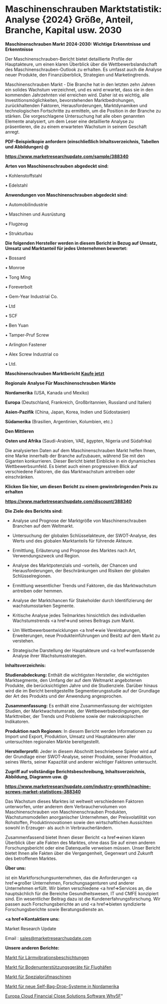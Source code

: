 # Maschinenschrauben Marktstatistik: Analyse {2024} Größe, Anteil, Branche, Kapital usw. 2030

<strong>Maschinenschrauben Markt 2024-2030: Wichtige Erkenntnisse und Erkenntnisse</strong>

Der Maschinenschrauben-Bericht bietet detaillierte Profile der Hauptakteure, um einen klaren Überblick über die Wettbewerbslandschaft des Maschinenschrauben-Outlook zu erhalten. Es umfasst auch die Analyse neuer Produkte, den Finanzüberblick, Strategien und Marketingtrends.

Maschinenschrauben Markt - Die Branche hat in den letzten zehn Jahren ein solides Wachstum verzeichnet, und es wird erwartet, dass sie in den kommenden Jahrzehnten viel erreichen wird. Daher ist es wichtig, alle Investitionsmöglichkeiten, bevorstehenden Marktbedrohungen, zurückhaltenden Faktoren, Herausforderungen, Marktdynamiken und technologischen Fortschritte zu ermitteln, um die Position in der Branche zu stärken. Die vorgeschlagene Untersuchung hat alle oben genannten Elemente analysiert, um dem Leser eine detaillierte Analyse zu präsentieren, die zu einem erwarteten Wachstum in seinem Geschäft anregt.



<strong><b>PDF-Beispielkopie anfordern (einschließlich Inhaltsverzeichnis, Tabellen und Abbildungen) @ </b></strong>

<strong><a href=https://www.marketresearchupdate.com/sample/388340>

<strong>https://www.marketresearchupdate.com/sample/388340</u></a></strong></strong>



<strong>Arten von Maschinenschrauben abgedeckt sind:</strong>

• Kohlenstoffstahl

• Edelstahl



<strong>Anwendungen von Maschinenschrauben abgedeckt sind:</strong>

• Automobilindustrie

• Maschinen und Ausrüstung

• Flugzeug

• Strukturbau



<strong>Die folgenden Hersteller werden in diesem Bericht in Bezug auf Umsatz, Umsatz und Marktanteil für jedes Unternehmen bewertet:</strong>

• Bossard

• Monroe

• Tong Ming

• Foreverbolt

• Gem-Year Industrial Co.

• Ltd

• SCF

• Ben Yuan

• Tamper-Pruf Screw

• Arlington Fastener

• Alex Screw Industrial co

• Ltd.



<strong>Maschinenschrauben Marktbericht <a href=https://www.marketresearchupdate.com/buynow/388340>Kaufe jetzt</a></strong>



<strong>Regionale Analyse Für Maschinenschrauben Märkte</strong>



<strong>Nordamerika</strong> (USA, Kanada und Mexiko)



<strong>Europa</strong> (Deutschland, Frankreich, Großbritannien, Russland und Italien)



<strong>Asien-Pazifik</strong> (China, Japan, Korea, Indien und Südostasien)



<strong>Südamerika</strong> (Brasilien, Argentinien, Kolumbien, etc.)



<strong>Den Mittleren</strong> 

<strong>Osten und Afrika</strong> (Saudi-Arabien, VAE, ägypten, Nigeria und Südafrika)

Die analysierten Daten auf dem Maschinenschrauben Markt helfen Ihnen, eine Marke innerhalb der Branche aufzubauen, während Sie mit den Giganten konkurrieren. Dieser Bericht bietet Einblicke in ein dynamisches Wettbewerbsumfeld. Es bietet auch einen progressiven Blick auf verschiedene Faktoren, die das Marktwachstum antreiben oder einschränken.



<strong>Klicken Sie hier, um diesen Bericht zu einem gewinnbringenden Preis zu erhalten
</strong>

<strong><a href=https://www.marketresearchupdate.com/discount/388340>https://www.marketresearchupdate.com/discount/388340</b></u></strong></a>



<strong>Die Ziele des Berichts sind:</strong>

- Analyse und Prognose der Marktgröße von Maschinenschrauben Branchen auf dem Weltmarkt.

- Untersuchung der globalen Schlüsselakteure, der SWOT-Analyse, des Werts und des globalen Marktanteils für führende Akteure.

- Ermittlung, Erläuterung und Prognose des Marktes nach Art, Verwendungszweck und Region.

- Analyse des Marktpotenzials und -vorteils, der Chancen und Herausforderungen, der Beschränkungen und Risiken der globalen Schlüsselregionen.

- Ermittlung wesentlicher Trends und Faktoren, die das Marktwachstum antreiben oder hemmen.

- Analyse der Marktchancen für Stakeholder durch Identifizierung der wachstumsstarken Segmente.

- Kritische Analyse jedes Teilmarktes hinsichtlich des individuellen Wachstumstrends <a href=>und</a> seines Beitrags zum Markt.

- Um Wettbewerbsentwicklungen <a href=>wie</a> Vereinbarungen, Erweiterungen, neue Produkteinführungen und Besitz auf dem Markt zu verstehen.

- Strategische Darstellung der Hauptakteure und <a href=>umfas</a>sende Analyse ihrer Wachstumsstrategien.



<strong>Inhaltsverzeichnis:</strong>



<strong>Studienabdeckung:</strong> Enthält die wichtigsten Hersteller, die wichtigsten Marktsegmente, den Umfang der auf dem Weltmarkt angebotenen Produkte, die berücksichtigten Jahre und die Studienziele. Darüber hinaus wird die im Bericht bereitgestellte Segmentierungsstudie auf der Grundlage der Art des Produkts und der Anwendung angesprochen.



<strong>Zusammenfassung:</strong> Es enthält eine Zusammenfassung der wichtigsten Studien, der Marktwachstumsrate, der Wettbewerbsbedingungen, der Markttreiber, der Trends und Probleme sowie der makroskopischen Indikatoren.



<strong>Produktion nach Regionen:</strong> In diesem Bericht werden Informationen zu Import und Export, Produktion, Umsatz und Hauptakteuren aller untersuchten regionalen Märkte bereitgestellt.



<strong>Herstellerprofil:</strong> Jeder in diesem Abschnitt beschriebene Spieler wird auf der Grundlage einer SWOT-Analyse, seiner Produkte, seiner Produktion, seines Werts, seiner Kapazität und anderer wichtiger Faktoren untersucht.



<strong><b>Zugriff auf vollständige Berichtsbeschreibung, Inhaltsverzeichnis, Abbildung, Diagramm usw. @ </b></strong>

<strong><a href=https://www.marketresearchupdate.com/industry-growth/machine-screws-market-statistices-388340>https://www.marketresearchupdate.com/industry-growth/machine-screws-market-statistices-388340</a></strong>

Das Wachstum dieses Marktes ist weltweit verschiedenen Faktoren unterworfen, unter anderem dem Verbrauchervolumen von Maschinenschrauben von Maschinenschrauben Produkten, Wachstumsmodellen anorganischer Unternehmen, der Preisvolatilität von Rohstoffen, Produktinnovationen sowie den wirtschaftlichen Aussichten sowohl in Erzeuger- als auch in Verbraucherländern.

Zusammenfassend bietet Ihnen dieser Bericht <a href=>einen</a> klaren Überblick über alle Fakten des Marktes, ohne dass Sie auf einen anderen Forschungsbericht oder eine Datenquelle verweisen müssen. Unser Bericht bietet Ihnen alle Fakten über die Vergangenheit, Gegenwart und Zukunft des betroffenen Marktes.



<strong>Über uns:</strong>

 ist ein Marktforschungsunternehmen, das die Anforderungen <a href=>großer</a> Unternehmen, Forschungsagenturen und anderer Unternehmen erfüllt. Wir bieten verschiedene <a href=>Services</a> an, die hauptsächlich für die Bereiche Gesundheitswesen, IT und CMFE konzipiert sind. Ein wesentlicher Beitrag dazu ist die Kundenerfahrungsforschung. Wir passen auch Forschungsberichte an und <a href=>bieten</a> syndizierte Forschungsberichte sowie Beratungsdienste an.



<strong><a href=>Kontaktiere uns:</a></strong>

Market Research Update

Email : sales@marketresearchupdate.com



<strong>Unsere anderen Berichte:</strong>

<a href=https://www.linkedin.com/pulse/noise-vibration-coatings-market-2023-top-leading>Markt für Lärmvibrationsbeschichtungen</a>

<a href=https://www.linkedin.com/pulse/airports-ground-support-equipment-market-outlooks>Markt für Bodenunterstützungsgeräte für Flughäfen</a>

<a href=https://www.linkedin.com/pulse/special-testing-machine-market-size-emerging>Markt für Spezialprüfmaschinen</a>

<a href=https://www.linkedin.com/pulse/north-america-new-self-bag-drop-systems-market-demand>Markt für neue Self-Bag-Drop-Systeme in Nordamerika</a>

<a href=https://www.linkedin.com/pulse/europe-cloud-financial-close-solutions-software-whv5f/>Europa Cloud Financial Close Solutions Software Whv5F</a>"
